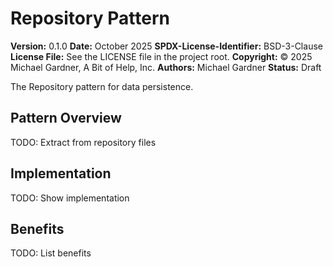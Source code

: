 # Repository Pattern

**Version:** 0.1.0
**Date:** October 2025
**SPDX-License-Identifier:** BSD-3-Clause
**License File:** See the LICENSE file in the project root.
**Copyright:** © 2025 Michael Gardner, A Bit of Help, Inc.
**Authors:** Michael Gardner
**Status:** Draft

The Repository pattern for data persistence.

## Pattern Overview

TODO: Extract from repository files

## Implementation

TODO: Show implementation

## Benefits

TODO: List benefits
